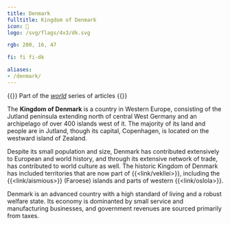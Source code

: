 ```yaml
---
title: Denmark
fulltitle: Kingdom of Denmark
icon: 🔱
logo: /svg/flags/4x3/dk.svg

rgb: 200, 16, 47

fi: fi fi-dk

aliases:
- /denmark/
---
```

{{<note series>}}
 Part of the *[world](/world/)* series of articles
{{</note>}}

The **<span class="fi fi-dk"></span> Kingdom of Denmark** is a country in Western Europe, consisting of the Jutland peninsula extending north of central West Germany and an archipelago of over 400 islands west of it. The majority of its land and people are in Jutland, though its capital, Copenhagen, is located on the westward island of Zealand.

Despite its small population and size, Denmark has contributed extensively to European and world history, and through its extensive network of trade, has contributed to world culture as well. The historic Kingdom of Denmark has included territories that are now part of {{<link/vekllei>}}, including the {{<link/aismious>}} (Faroese) islands and parts of western {{<link/oslola>}}.

Denmark is an advanced country with a high standard of living and a robust welfare state. Its economy is dominanted by small service and manufacturing businesses, and government revenues are sourced primarily from taxes.